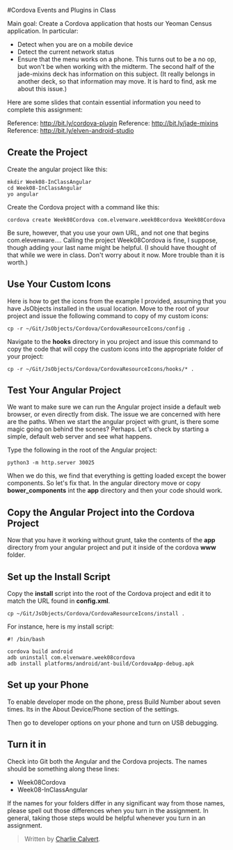 #Cordova Events and Plugins in Class

Main goal: Create a Cordova application that hosts our Yeoman Census application. In particular:

- Detect when you are on a mobile device
- Detect the current network status
- Ensure that the menu works on a phone. This turns out to be a no op, but won't be when working with the midterm. The second half of the jade-mixins deck has information on this subject. (It really belongs in another deck, so that information may move. It is hard to find, ask me about this issue.)


Here are some slides that contain essential information you need to complete this assignment:

Reference:  http://bit.ly/cordova-plugin
Reference: http://bit.ly/jade-mixins
Reference: http://bit.ly/elven-android-studio

## Create the Project
 
Create the angular project like this:

	mkdir Week08-InClassAngular
	cd Week08-InClassAngular
	yo angular
	 
Create the Cordova project with a command like this:
	
	cordova create Week08Cordova com.elvenware.week08cordova Week08Cordova

Be sure, however, that you use your own URL, and not one that begins com.elevenware.... Calling the project Week08Cordova is fine, I suppose, though adding your last name might be helpful. (I should have thought of that while we were in class. Don't worry about it now. More trouble than it is worth.)
 
## Use Your Custom Icons

Here is how to get the icons from the example I provided, assuming that you have JsObjects installed in the usual location. Move to the root of your project and issue the following command to copy of my custom icons:

	cp -r ~/Git/JsObjects/Cordova/CordovaResourceIcons/config .

Navigate to the **hooks** directory in you project and issue this command to copy the code that will copy the custom icons into the appropriate folder of your project:

	cp -r ~/Git/JsObjects/Cordova/CordovaResourceIcons/hooks/* .



## Test Your Angular Project

We want to make sure we can run the Angular project inside a default web browser, or even directly from disk. The issue we are concerned with here are the paths. When we start the angular project with grunt, is there some magic going on behind the scenes? Perhaps. Let's check by starting a simple, default web server and see what happens.

Type the following in the root of the Angular project:

	python3 -m http.server 30025

When we do this, we find that everything is getting loaded except the bower components. So let's fix that. In the angular directory move or copy **bower_components** int the **app** directory and then your code should work.

## Copy the Angular Project into the Cordova Project

Now that you have it working without grunt, take the contents of the **app** directory from your angular project and put it inside of the cordova **www** folder.

## Set up the Install Script

Copy the **install** script into the root of the Cordova project and edit it to match the URL found in **config.xml**.
 
	cp ~/Git/JsObjects/Cordova/CordovaResourceIcons/install .

For instance, here is my install script:

```
#! /bin/bash

cordova build android
adb uninstall com.elvenware.week08cordova
adb install platforms/android/ant-build/CordovaApp-debug.apk
```
 
## Set up your Phone
 
To enable developer mode on the phone, press Build Number about seven times. Its in the About Device/Phone section of the settings.
 
Then go to developer options on your phone and turn on USB debugging.

## Turn it in

Check into Git both the Angular and the Cordova projects. The names should be something along these lines:

- Week08Cordova
- Week08-InClassAngular 

If the names for your folders differ in any significant way from those names, please spell out those differences when you turn in the assignment. In general, taking those steps would be helpful whenever you turn in an assignment. 

> Written by [Charlie Calvert](https://www.elvenware.com/charlie/).